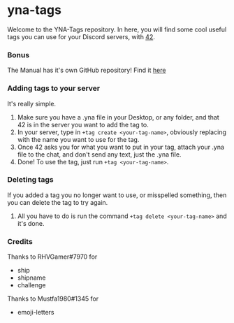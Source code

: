 # yna-tags

Welcome to the YNA-Tags repository. In here, you will find some cool useful tags you can use for your Discord servers, with [42](https://42.rockett.space/).

### Bonus
The Manual has it's own GitHub repository! Find it [here](https://github.com/steveewastaken/yna-manual)
### Adding tags to your server
It's really simple.

1. Make sure you have a .yna file in your Desktop, or any folder, and that 42 is in the server you want to add the tag to.
2. In your server, type in `+tag create <your-tag-name>`, obviously replacing <your-tag-name> with the name you want to use for the tag.
3. Once 42 asks you for what you want to put in your tag, attach your .yna file to the chat, and don't send any text, just the .yna file.
4. Done! To use the tag, just run `+tag <your-tag-name>`.

### Deleting tags
If you added a tag you no longer want to use, or misspelled something, then you can delete the tag to try again.

1. All you have to do is run the command `+tag delete <your-tag-name>` and it's done.

### Credits
Thanks to RHVGamer#7970 for
- ship
- shipname
- challenge

Thanks to Mustfa1980#1345 for
- emoji-letters